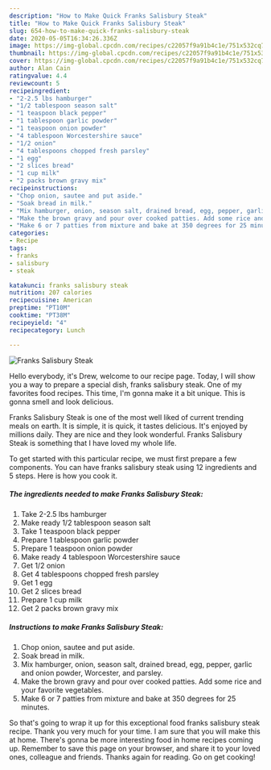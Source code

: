 ```yaml
---
description: "How to Make Quick Franks Salisbury Steak"
title: "How to Make Quick Franks Salisbury Steak"
slug: 654-how-to-make-quick-franks-salisbury-steak
date: 2020-05-05T16:34:26.336Z
image: https://img-global.cpcdn.com/recipes/c22057f9a91b4c1e/751x532cq70/franks-salisbury-steak-recipe-main-photo.jpg
thumbnail: https://img-global.cpcdn.com/recipes/c22057f9a91b4c1e/751x532cq70/franks-salisbury-steak-recipe-main-photo.jpg
cover: https://img-global.cpcdn.com/recipes/c22057f9a91b4c1e/751x532cq70/franks-salisbury-steak-recipe-main-photo.jpg
author: Alan Cain
ratingvalue: 4.4
reviewcount: 5
recipeingredient:
- "2-2.5 lbs hamburger"
- "1/2 tablespoon season salt"
- "1 teaspoon black pepper"
- "1 tablespoon garlic powder"
- "1 teaspoon onion powder"
- "4 tablespoon Worcestershire sauce"
- "1/2 onion"
- "4 tablespoons chopped fresh parsley"
- "1 egg"
- "2 slices bread"
- "1 cup milk"
- "2 packs brown gravy mix"
recipeinstructions:
- "Chop onion, sautee and put aside."
- "Soak bread in milk."
- "Mix hamburger, onion, season salt, drained bread, egg, pepper, garlic and onion powder, Worcester, and parsley."
- "Make the brown gravy and pour over cooked patties. Add some rice and your favorite vegetables."
- "Make 6 or 7 patties from mixture and bake at 350 degrees for 25 minutes."
categories:
- Recipe
tags:
- franks
- salisbury
- steak

katakunci: franks salisbury steak 
nutrition: 207 calories
recipecuisine: American
preptime: "PT10M"
cooktime: "PT38M"
recipeyield: "4"
recipecategory: Lunch

---
```



![Franks Salisbury Steak](https://img-global.cpcdn.com/recipes/c22057f9a91b4c1e/751x532cq70/franks-salisbury-steak-recipe-main-photo.jpg)

Hello everybody, it's Drew, welcome to our recipe page. Today, I will show you a way to prepare a special dish, franks salisbury steak. One of my favorites food recipes. This time, I'm gonna make it a bit unique. This is gonna smell and look delicious.



Franks Salisbury Steak is one of the most well liked of current trending meals on earth. It is simple, it is quick, it tastes delicious. It's enjoyed by millions daily. They are nice and they look wonderful. Franks Salisbury Steak is something that I have loved my whole life.


To get started with this particular recipe, we must first prepare a few components. You can have franks salisbury steak using 12 ingredients and 5 steps. Here is how you cook it.

<!--inarticleads1-->

##### The ingredients needed to make Franks Salisbury Steak:

1. Take 2-2.5 lbs hamburger
1. Make ready 1/2 tablespoon season salt
1. Take 1 teaspoon black pepper
1. Prepare 1 tablespoon garlic powder
1. Prepare 1 teaspoon onion powder
1. Make ready 4 tablespoon Worcestershire sauce
1. Get 1/2 onion
1. Get 4 tablespoons chopped fresh parsley
1. Get 1 egg
1. Get 2 slices bread
1. Prepare 1 cup milk
1. Get 2 packs brown gravy mix




<!--inarticleads2-->

##### Instructions to make Franks Salisbury Steak:

1. Chop onion, sautee and put aside.
1. Soak bread in milk.
1. Mix hamburger, onion, season salt, drained bread, egg, pepper, garlic and onion powder, Worcester, and parsley.
1. Make the brown gravy and pour over cooked patties. Add some rice and your favorite vegetables.
1. Make 6 or 7 patties from mixture and bake at 350 degrees for 25 minutes.




So that's going to wrap it up for this exceptional food franks salisbury steak recipe. Thank you very much for your time. I am sure that you will make this at home. There's gonna be more interesting food in home recipes coming up. Remember to save this page on your browser, and share it to your loved ones, colleague and friends. Thanks again for reading. Go on get cooking!
